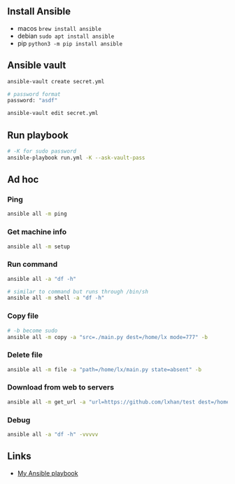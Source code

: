 ## Install Ansible

- macos `brew install ansible`
- debian `sudo apt install ansible`
- pip `python3 -m pip install ansible`


## Ansible vault
```sh
ansible-vault create secret.yml

# password format
password: "asdf"

ansible-vault edit secret.yml
```

## Run playbook
```sh
# -K for sudo password
ansible-playbook run.yml -K --ask-vault-pass
```

## Ad hoc
### Ping
```sh
ansible all -m ping
```

### Get machine info
```sh
ansible all -m setup
```

### Run command
```sh
ansible all -a "df -h"

# similar to command but runs through /bin/sh
ansible all -m shell -a "df -h"
```

### Copy file
```sh
# -b become sudo
ansible all -m copy -a "src=./main.py dest=/home/lx mode=777" -b
```

### Delete file
```sh
ansible all -m file -a "path=/home/lx/main.py state=absent" -b
```

### Download from web to servers
```sh
ansible all -m get_url -a "url=https://github.com/lxhan/test dest=/home/lx" -b
```

### Debug
```sh
ansible all -a "df -h" -vvvvv
```


## Links

- [My Ansible playbook](https://github.com/lxhan/ansible)

